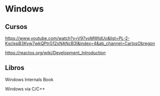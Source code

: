 # Windows

## Cursos

https://www.youtube.com/watch?v=V97voMWIdUo&list=PL-2-KxclxpB3Kyw7wkQPtrG12xNANcB3I&index=4&ab_channel=CarlosObregon

https://reactos.org/wiki/Development_Introduction

## Libros

Windows Internals Book

Windows via C/C++
